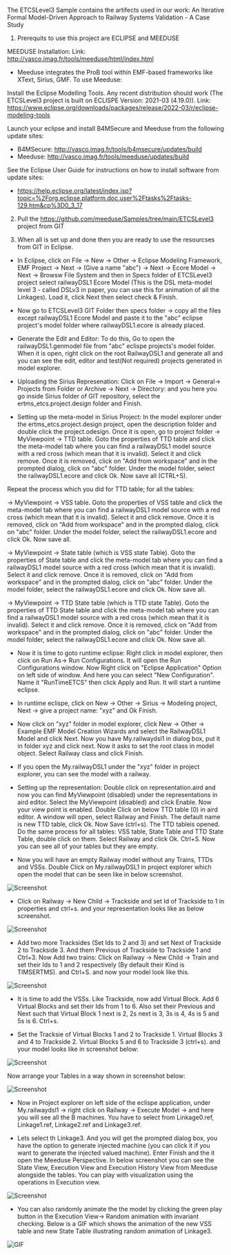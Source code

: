 The ETCSLevel3 Sample contains the artifects used in our work: An Iterative Formal Model-Driven Approach to Railway Systems Validation - A Case Study

1. Prerequits to use this project are ECLIPSE and MEEDUSE

MEEDUSE Installation: Link: http://vasco.imag.fr/tools/meeduse/html/index.html

- Meeduse integrates the ProB tool within EMF-based frameworks like XText, Sirius, GMF. To use Meeduse:

Install the Eclipse Modelling Tools. Any recent distribution should work (The ETCSLevel3 project is built on ECLISPE Version: 2021-03 (4.19.0)). Link: https://www.eclipse.org/downloads/packages/release/2022-03/r/eclipse-modeling-tools


Launch your eclipse and install B4MSecure and Meeduse from the following update sites:
- B4MSecure: http://vasco.imag.fr/tools/b4msecure/updates/build
- Meeduse: http://vasco.imag.fr/tools/meeduse/updates/build

See the Eclipse User Guide for instructions on how to install software from update sites:
- https://help.eclipse.org/latest/index.jsp?topic=%2Forg.eclipse.platform.doc.user%2Ftasks%2Ftasks-129.htm&cp%3D0_3_17

2. Pull the https://github.com/meeduse/Samples/tree/main/ETCSLevel3 project from GIT

3. When all is set up and done then you are ready to use the resourcses from GIT in Eclipse.

- In Eclipse, click on File -> New -> Other -> Eclipse Modeling Framework, EMF Project -> Next -> (Give a name "abc") -> Next -> Ecore Model -> Next -> Browsw File System and then in Specs folder of ETCSLevel3 project  select railwayDSL1 Ecore Model (This is the DSL meta-model level 3 - called DSLv3 in paper, you can use this for animation of all the Linkages). Load it, click Next then select check & Finish.

- Now go to ETCSLevel3 GIT Folder then specs folder ->  copy all the files except railwayDSL1 Ecore Model and paste it to the "abc" eclipse project's model folder where railwayDSL1.ecore is already placed. 

- Generate the Edit and Editor: To do this, Go to  open the railwayDSL1.genmodel file from "abc" eclispe projects's model folder. When it is open, right click on the root RailwayDSL1 and generate all and you can see the edit, editor and test(Not required) projects generated in model explorer. 

- Uploading the Sirius Represenation: Click on File -> Import -> General-> Projects from Folder or Archive -> Next -> Directory: and you here you go inside Sirius folder of GIT repository, select the ertms_etcs.project.design folder and Finish. 

- Setting up the meta-model in Sirius Project: In the model explorer under the ertms_etcs.project.design project, open the description folder and double click the project.odesign. Once it is open, go to project folder -> MyViewpoint -> TTD table. Goto the properties of TTD table and click the meta-model tab where you can find a railwayDSL1 model source with a red cross (which mean  that it is invalid). Select it and click remove. Once it is removed, click on "Add from workspace" and in the prompted dialog, click on "abc" folder. Under the model folder, select the railwayDSL1.ecore and click Ok. Now save all (CTRL+S). 

Repeat the process which you did for TTD table; for all the tables:

-> MyViewpoint -> VSS table. Goto the properties of VSS table and click the meta-model tab where you can find a railwayDSL1 model source with a red cross (which mean  that it is invalid). Select it and click remove. Once it is removed, click on "Add from workspace" and in the prompted dialog, click on "abc" folder. Under the model folder, select the railwayDSL1.ecore and click Ok. Now save all.

-> MyViewpoint -> State table (which is VSS state Table). Goto the properties of State table and click the meta-model tab where you can find a railwayDSL1 model source with a red cross (which mean  that it is invalid). Select it and click remove. Once it is removed, click on "Add from workspace" and in the prompted dialog, click on "abc" folder. Under the model folder, select the railwayDSL1.ecore and click Ok. Now save all.

-> MyViewpoint -> TTD State table (which is TTD state Table). Goto the properties of TTD State table and click the meta-model tab where you can find a railwayDSL1 model source with a red cross (which mean  that it is invalid). Select it and click remove. Once it is removed, click on "Add from workspace" and in the prompted dialog, click on "abc" folder. Under the model folder, select the railwayDSL1.ecore and click Ok. Now save all.

- Now it is time to goto runtime eclipse: Right click in model explorer, then click on Run As-> Run Configurations. It will open the Run Configurations window. Now Right click on "Eclipse Application" Option on left side of window. And here you can select "New Configuration". Name it "RunTimeETCS" then click Apply and Run.
It will start a runtime eclipse. 

- In runtime eclispe, click on New -> Other -> Sirius -> Modeling project, Next -> give a project name: "xyz" and Ok Finish. 

- Now click on "xyz" folder in model explorer, click New -> Other -> Example EMF Model Creation Wizards and select the RailwayDSL1 Model and click Next.  Now you have My.railwaydsl1 in dialog box, put it in folder xyz and click next. Now it asks to set the root class in model object. Select Railway class and click Finish. 

- If you open the My.railwayDSL1 under the "xyz" folder in project explorer, you can see the model with a railway. 



- Setting up the representation: Double click on representation.aird and now you can find MyViewpoint (disabled) under the representations in aird editor. Select the MyViewpoint (disabled) and click Enable. Now your view point is enabled. Double Click on below TTD table (0) in aird editor. A window will open, select Railway and Finish. The default name is new TTD table, click Ok. Now Save (ctrl+s). The TTD tableis opened. Do the same process for all tables: VSS table, State Table and TTD State Table, double click on them. Select Railway and click Ok. Ctrl+S. Now you can see all of your tables but they are empty. 

- Now you will have an empty Railway model without any Trains, TTDs and VSSs. Double Click on My.railwayDSL1 in project explorer which open the model that can be seen like in below screenshot.

![Screenshot](./Images/screenShot1.png)

- Click on Railway -> New Child -> Trackside and set Id of Trackside to 1 in properties and ctrl+s. and your representation looks like as below screenshot.

![Screenshot](./Images/screenShot2.png)

- Add two more Tracksides (Set Ids to 2 and 3) and set Next of Trackside 2 to Trackside 3. And them Previous of Trackside to Trackside 1 and Ctrl+3. Now Add two trains: Click on Railway -> New Child -> Train and set their Ids to 1 and 2 respectively (By default their Kind is TIMSERTMS). and Ctrl+S. and now your model look like this.

![Screenshot](./Images/screenShot3.png)

- It is time to add the VSSs. Like Trackside, now add Virtual Block. Add 6 Virtual Blocks and set their Ids from 1 to 6. Also set their Previous and Next such that Virtual Block 1 next is 2, 2s next is 3, 3s is 4, 4s is 5 and 5s is 6. Ctrl+s.

-  Set the Tracksie of Virtual Blocks 1 and 2 to Trackside 1. Virtual Blocks 3 and 4 to Trackside 2. Virtual Blocks 5 and 6 to Trackside 3 (ctrl+s). and your model looks like in screenshot below:

![Screenshot](./Images/screenShot4.png)

Now arrange your Tables in a way shown in screenshot below:

![Screenshot](./Images/screenShot5.png)

 

- Now in Project explorer on left side of the eclispe application, under My.railwaydsl1 -> right click on Railway -> Execute Model -> and here you will see all the B machines. You have to select from Linkage0.ref, Linkage1.ref, Linkage2.ref and Linkage3.ref.

- Lets select th Linkage3. And you will get the prompted dialog box, you have the option to generate injected machine (you can click it if you want to generate the injected valued machine). Enter Finish and the it open the Meeduse Perspective. In below screenshot you can see the State View, Execution View and Execution History View from Meeduse alongside the tables. You can play with visualization using the operations in Execution view. 

![Screenshot](./Images/screenShot6.png)


 - You can also randomly animate the the model by clicking the green play button in the Execution View-> Random animation with invariant checking. Below is a GIF which shows the animation of the new VSS table and new State Table illustrating random animation of Linkage3. 

![GIF](./Images/GIF.gif)


